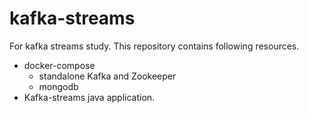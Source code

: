 # kafka-streams
For kafka streams study.
This repository contains following resources.
- docker-compose
  - standalone Kafka and Zookeeper
  - mongodb
- Kafka-streams java application.
